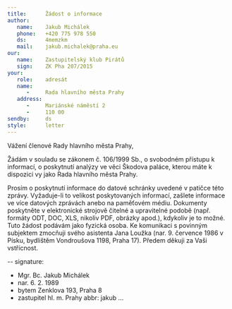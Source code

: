 ```yaml
---
title:      Žádost o informace
author:
   name:    Jakub Michálek
   phone:   +420 775 978 550
   ds:      4memzkm
   mail:    jakub.michalek@praha.eu
our:
   name:    Zastupitelský klub Pirátů
   sign:    ZK Pha 207/2015
your:
   role:    adresát
   name:    
      -     Rada hlavního města Prahy
   address:
      -     Mariánské náměstí 2
      -     110 00
sendby:     ds
style:      letter
---
```


Vážení členové Rady hlavního města Prahy,

Žádám v souladu se zákonem č. 106/1999 Sb., o svobodném přístupu k informací, o poskytnutí analýzy ve věci Škodova paláce, kterou máte k dispozici vy jako Rada hlavního města Prahy.

Prosím o poskytnutí informace do datové schránky uvedené v patičce této zprávy. Vyžaduje-li to velikost poskytovaných informací, zašlete informace ve více datových zprávách anebo na paměťovém médiu. Dokumenty poskytněte v elektronické strojově čitelné a upravitelné podobě (např. formáty ODT, DOC, XLS, nikoliv PDF, obrázky apod.), kdykoliv je to možné. Tuto žádost podávám jako fyzická osoba. Ke komunikaci s povinným subjektem zmocňuji svého asistenta Jana Loužka (nar. 9. července 1986 v Písku, bydlištěm Vondroušova 1198, Praha 17). Předem děkuji za Vaši vstřícnost.

--
signature:
  - Mgr. Bc. Jakub Michálek
  - nar. 6. 2. 1989
  - bytem Zenklova 193, Praha 8
  - zastupitel hl. m. Prahy
abbr:       jakub
...
